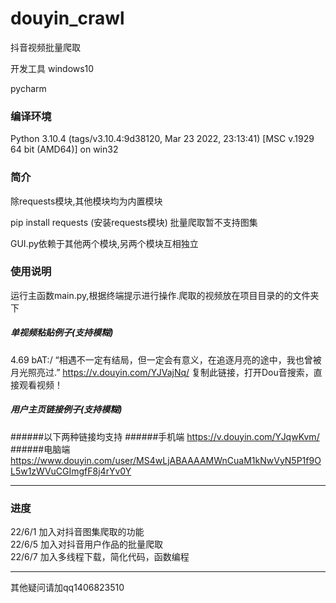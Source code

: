 # douyin_crawl
抖音视频批量爬取

开发工具
windows10

pycharm

### 编译环境
Python 3.10.4 (tags/v3.10.4:9d38120, Mar 23 2022, 23:13:41) [MSC v.1929 64 bit (AMD64)] on win32

### 简介
除requests模块,其他模块均为内置模块

pip install requests  (安装requests模块)
批量爬取暂不支持图集

GUI.py依赖于其他两个模块,另两个模块互相独立



### 使用说明
运行主函数main.py,根据终端提示进行操作.爬取的视频放在项目目录的的文件夹下
##### 单视频粘贴例子(支持模糊)
4.69 bAT:/ “相遇不一定有结局，但一定会有意义，在追逐月亮的途中，我也曾被月光照亮过.”  https://v.douyin.com/YJVajNq/ 复制此链接，打开Dou音搜索，直接观看视频！


##### 用户主页链接例子(支持模糊)
######以下两种链接均支持
######手机端
https://v.douyin.com/YJqwKvm/
######电脑端
https://www.douyin.com/user/MS4wLjABAAAAMWnCuaM1kNwVyN5P1f9OL5w1zWVuCGImgfF8j4rYv0Y
***
### 进度

22/6/1  加入对抖音图集爬取的功能 <br>
22/6/5  加入对抖音用户作品的批量爬取  <br>
22/6/7  加入多线程下载，简化代码，函数编程<br>

***

其他疑问请加qq1406823510
